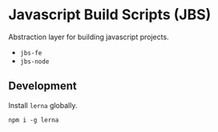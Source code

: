# Javascript Build Scripts (JBS)

Abstraction layer for building javascript projects.

- `jbs-fe`
- `jbs-node`


## Development

Install `lerna` globally.

```
npm i -g lerna
```
